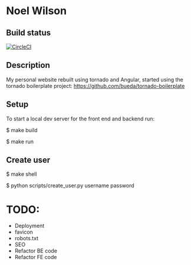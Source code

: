 Noel Wilson
===============================================================================

## Build status

[![CircleCI](https://circleci.com/gh/jwnwilson/noelwilson_2017.svg?style=svg)](https://circleci.com/gh/jwnwilson/noelwilson_2017)

## Description

My personal website rebuilt using tornado and Angular, started using the tornado boilerplate project:
https://github.com/bueda/tornado-boilerplate

## Setup

To start a local dev server for the front end and backend run:

$  make build

$  make run

## Create user

$  make shell

$  python scripts/create_user.py username password

# TODO:

- Deployment
- favicon
- robots.txt
- SEO
- Refactor BE code
- Refactor FE code
